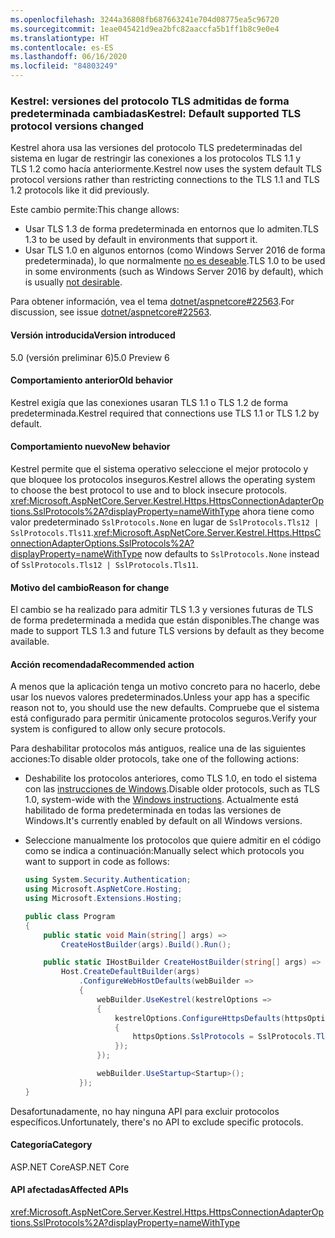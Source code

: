 ```yaml
---
ms.openlocfilehash: 3244a36808fb687663241e704d08775ea5c96720
ms.sourcegitcommit: 1eae045421d9ea2bfc82aaccfa5b1ff1b8c9e0e4
ms.translationtype: HT
ms.contentlocale: es-ES
ms.lasthandoff: 06/16/2020
ms.locfileid: "84803249"
---
```

### <a name="kestrel-default-supported-tls-protocol-versions-changed"></a><span data-ttu-id="e58a3-101">Kestrel: versiones del protocolo TLS admitidas de forma predeterminada cambiadas</span><span class="sxs-lookup"><span data-stu-id="e58a3-101">Kestrel: Default supported TLS protocol versions changed</span></span>

<span data-ttu-id="e58a3-102">Kestrel ahora usa las versiones del protocolo TLS predeterminadas del sistema en lugar de restringir las conexiones a los protocolos TLS 1.1 y TLS 1.2 como hacía anteriormente.</span><span class="sxs-lookup"><span data-stu-id="e58a3-102">Kestrel now uses the system default TLS protocol versions rather than restricting connections to the TLS 1.1 and TLS 1.2 protocols like it did previously.</span></span>

<span data-ttu-id="e58a3-103">Este cambio permite:</span><span class="sxs-lookup"><span data-stu-id="e58a3-103">This change allows:</span></span>

* <span data-ttu-id="e58a3-104">Usar TLS 1.3 de forma predeterminada en entornos que lo admiten.</span><span class="sxs-lookup"><span data-stu-id="e58a3-104">TLS 1.3 to be used by default in environments that support it.</span></span>
* <span data-ttu-id="e58a3-105">Usar TLS 1.0 en algunos entornos (como Windows Server 2016 de forma predeterminada), lo que normalmente [no es deseable](/security/engineering/solving-tls1-problem).</span><span class="sxs-lookup"><span data-stu-id="e58a3-105">TLS 1.0 to be used in some environments (such as Windows Server 2016 by default), which is usually [not desirable](/security/engineering/solving-tls1-problem).</span></span>

<span data-ttu-id="e58a3-106">Para obtener información, vea el tema [dotnet/aspnetcore#22563](https://github.com/dotnet/aspnetcore/issues/22563).</span><span class="sxs-lookup"><span data-stu-id="e58a3-106">For discussion, see issue [dotnet/aspnetcore#22563](https://github.com/dotnet/aspnetcore/issues/22563).</span></span>

#### <a name="version-introduced"></a><span data-ttu-id="e58a3-107">Versión introducida</span><span class="sxs-lookup"><span data-stu-id="e58a3-107">Version introduced</span></span>

<span data-ttu-id="e58a3-108">5.0 (versión preliminar 6)</span><span class="sxs-lookup"><span data-stu-id="e58a3-108">5.0 Preview 6</span></span>

#### <a name="old-behavior"></a><span data-ttu-id="e58a3-109">Comportamiento anterior</span><span class="sxs-lookup"><span data-stu-id="e58a3-109">Old behavior</span></span>

<span data-ttu-id="e58a3-110">Kestrel exigía que las conexiones usaran TLS 1.1 o TLS 1.2 de forma predeterminada.</span><span class="sxs-lookup"><span data-stu-id="e58a3-110">Kestrel required that connections use TLS 1.1 or TLS 1.2 by default.</span></span>

#### <a name="new-behavior"></a><span data-ttu-id="e58a3-111">Comportamiento nuevo</span><span class="sxs-lookup"><span data-stu-id="e58a3-111">New behavior</span></span>

<span data-ttu-id="e58a3-112">Kestrel permite que el sistema operativo seleccione el mejor protocolo y que bloquee los protocolos inseguros.</span><span class="sxs-lookup"><span data-stu-id="e58a3-112">Kestrel allows the operating system to choose the best protocol to use and to block insecure protocols.</span></span> <span data-ttu-id="e58a3-113"><xref:Microsoft.AspNetCore.Server.Kestrel.Https.HttpsConnectionAdapterOptions.SslProtocols%2A?displayProperty=nameWithType> ahora tiene como valor predeterminado `SslProtocols.None` en lugar de `SslProtocols.Tls12 | SslProtocols.Tls11`.</span><span class="sxs-lookup"><span data-stu-id="e58a3-113"><xref:Microsoft.AspNetCore.Server.Kestrel.Https.HttpsConnectionAdapterOptions.SslProtocols%2A?displayProperty=nameWithType> now defaults to `SslProtocols.None` instead of `SslProtocols.Tls12 | SslProtocols.Tls11`.</span></span>

#### <a name="reason-for-change"></a><span data-ttu-id="e58a3-114">Motivo del cambio</span><span class="sxs-lookup"><span data-stu-id="e58a3-114">Reason for change</span></span>

<span data-ttu-id="e58a3-115">El cambio se ha realizado para admitir TLS 1.3 y versiones futuras de TLS de forma predeterminada a medida que están disponibles.</span><span class="sxs-lookup"><span data-stu-id="e58a3-115">The change was made to support TLS 1.3 and future TLS versions by default as they become available.</span></span>

#### <a name="recommended-action"></a><span data-ttu-id="e58a3-116">Acción recomendada</span><span class="sxs-lookup"><span data-stu-id="e58a3-116">Recommended action</span></span>

<span data-ttu-id="e58a3-117">A menos que la aplicación tenga un motivo concreto para no hacerlo, debe usar los nuevos valores predeterminados.</span><span class="sxs-lookup"><span data-stu-id="e58a3-117">Unless your app has a specific reason not to, you should use the new defaults.</span></span> <span data-ttu-id="e58a3-118">Compruebe que el sistema está configurado para permitir únicamente protocolos seguros.</span><span class="sxs-lookup"><span data-stu-id="e58a3-118">Verify your system is configured to allow only secure protocols.</span></span>

<span data-ttu-id="e58a3-119">Para deshabilitar protocolos más antiguos, realice una de las siguientes acciones:</span><span class="sxs-lookup"><span data-stu-id="e58a3-119">To disable older protocols, take one of the following actions:</span></span>

* <span data-ttu-id="e58a3-120">Deshabilite los protocolos anteriores, como TLS 1.0, en todo el sistema con las [instrucciones de Windows](/dotnet/framework/network-programming/tls#configuring-schannel-protocols-in-the-windows-registry).</span><span class="sxs-lookup"><span data-stu-id="e58a3-120">Disable older protocols, such as TLS 1.0, system-wide with the [Windows instructions](/dotnet/framework/network-programming/tls#configuring-schannel-protocols-in-the-windows-registry).</span></span> <span data-ttu-id="e58a3-121">Actualmente está habilitado de forma predeterminada en todas las versiones de Windows.</span><span class="sxs-lookup"><span data-stu-id="e58a3-121">It's currently enabled by default on all Windows versions.</span></span>
* <span data-ttu-id="e58a3-122">Seleccione manualmente los protocolos que quiere admitir en el código como se indica a continuación:</span><span class="sxs-lookup"><span data-stu-id="e58a3-122">Manually select which protocols you want to support in code as follows:</span></span>

    ```csharp
    using System.Security.Authentication;
    using Microsoft.AspNetCore.Hosting;
    using Microsoft.Extensions.Hosting;

    public class Program
    {
        public static void Main(string[] args) =>
            CreateHostBuilder(args).Build().Run();

        public static IHostBuilder CreateHostBuilder(string[] args) =>
            Host.CreateDefaultBuilder(args)
                .ConfigureWebHostDefaults(webBuilder =>
                {
                    webBuilder.UseKestrel(kestrelOptions =>
                    {
                        kestrelOptions.ConfigureHttpsDefaults(httpsOptions =>
                        {
                            httpsOptions.SslProtocols = SslProtocols.Tls12 | SslProtocols.Tls13;
                        });
                    });

                    webBuilder.UseStartup<Startup>();
                });
    }
    ```

<span data-ttu-id="e58a3-123">Desafortunadamente, no hay ninguna API para excluir protocolos específicos.</span><span class="sxs-lookup"><span data-stu-id="e58a3-123">Unfortunately, there's no API to exclude specific protocols.</span></span>

#### <a name="category"></a><span data-ttu-id="e58a3-124">Categoría</span><span class="sxs-lookup"><span data-stu-id="e58a3-124">Category</span></span>

<span data-ttu-id="e58a3-125">ASP.NET Core</span><span class="sxs-lookup"><span data-stu-id="e58a3-125">ASP.NET Core</span></span>

#### <a name="affected-apis"></a><span data-ttu-id="e58a3-126">API afectadas</span><span class="sxs-lookup"><span data-stu-id="e58a3-126">Affected APIs</span></span>

<xref:Microsoft.AspNetCore.Server.Kestrel.Https.HttpsConnectionAdapterOptions.SslProtocols%2A?displayProperty=nameWithType>

<!-- 

#### Affected APIs

`P:Microsoft.AspNetCore.Server.Kestrel.Https.HttpsConnectionAdapterOptions.SslProtocols`

-->
